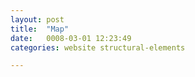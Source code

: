 ```yaml
---
layout: post
title:  "Map"
date:   0008-03-01 12:23:49
categories: website structural-elements

---
```

